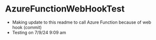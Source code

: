 # AzureFunctionWebHookTest
- Making update to this readme to call Azure Function because of web hook (commit)
- Testing on 7/9/24 9:09 am
